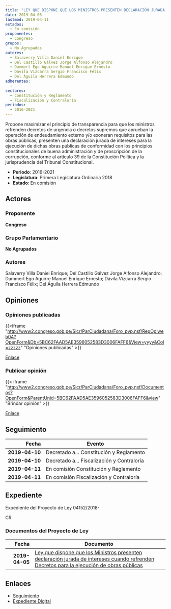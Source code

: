 ```yaml
---
title: "LEY QUE DISPONE QUE LOS MINISTROS PRESENTEN DECLARACIÓN JURADA DE INTERES CUANDO REFRENDEN DECRETOS PARA LA EJECUCIÓN DE OBRAS PÚBLICAS"
date: 2019-04-05
lastmod: 2019-04-11
estados: 
  - En comisión
proponentes: 
  - Congreso
grupos: 
  - No Agrupados
autores: 
  - Salaverry Villa Daniel Enrique
  - Del Castillo Gálvez Jorge Alfonso Alejandro
  - Dammert Ego Aguirre Manuel Enrique Ernesto
  - Dávila Vizcarra Sergio Francisco Félix
  - Del Águila Herrera Edmundo
adherentes: 
  - 
sectores: 
  - Constitución y Reglamento
  - Fiscalización y Contraloría
periodos: 
  - 2016-2021
---
```


Propone maximizar el principio de transparencia para que los ministros refrenden decretos de urgencia o decretos supremos que aprueban la operación de endeudamiento externo y/o exoneran requisitos para las obras públicas, presenten una declaración jurada de intereses para la ejecución de dichas obras públicas de conformidad con los principios constitucionales de buena administración y de proscripción de la corrupción, conforme al artículo 39 de la Constitución Política y la jurisprudencia del Tribunal Constitucional.

- **Periodo**: 2016-2021
- **Legislatura**: Primera Legislatura Ordinaria 2018
- **Estado**: En comisión

## Actores

### Proponente

**Congreso**

### Grupo Parlamentario

**No Agrupados**

### Autores

Salaverry Villa Daniel Enrique; Del Castillo Gálvez Jorge Alfonso Alejandro; Dammert Ego Aguirre Manuel Enrique Ernesto; Dávila Vizcarra Sergio Francisco Félix; Del Águila Herrera Edmundo


## Opiniones

### Opiniones publicadas

{{<iframe "http://www2.congreso.gob.pe/Sicr/ParCiudadana/Foro_pvp.nsf/RepOpiweb04?OpenForm&Db=5BC62FAAD5AE3596052583D3006FAFF6&View=yyyy&Col=zzzzz" "Opiniones publicadas" >}}

[Enlace](http://www2.congreso.gob.pe/Sicr/ParCiudadana/Foro_pvp.nsf/RepOpiweb04?OpenForm&Db=5BC62FAAD5AE3596052583D3006FAFF6&View=yyyy&Col=zzzzz)
### Publicar opinión

{{< iframe "http://www2.congreso.gob.pe/Sicr/ParCiudadana/Foro_pvp.nsf/Documentos?OpenForm&ParentUnid=5BC62FAAD5AE3596052583D3006FAFF6&view" "Brindar opinión" >}}

[Enlace](http://www2.congreso.gob.pe/Sicr/ParCiudadana/Foro_pvp.nsf/Documentos?OpenForm&ParentUnid=5BC62FAAD5AE3596052583D3006FAFF6&view)

## Seguimiento

| Fecha | Evento |
|------:|--------|
| **2019-04-10** | Decretado a... Constitución y Reglamento|
| **2019-04-10** | Decretado a... Fiscalización y Contraloría|
| **2019-04-11** | En comisión Constitución y Reglamento|
| **2019-04-11** | En comisión Fiscalización y Contraloría|


## Expediente

Expediente del Proyecto de Ley 04152/2018-

CR


### Documentos del Proyecto de Ley

| Fecha | Documento |
|------:|--------|
| **2019-04-05** | [Ley que dispone que los Ministros presenten declaración jurada de intereses cuando refrenden Decretos para la ejecución de obras públicas](http://www.leyes.congreso.gob.pe/Documentos/2016_2021/Proyectos_de_Ley_y_de_Resoluciones_Legislativas/PL0415220190405..pdf) |

## Enlaces 

- [Seguimiento](http://www2.congreso.gob.pehttp://www2.congreso.gob.pe/Sicr/TraDocEstProc/CLProLey2016.nsf/f7fff46988ca05b1052578e100829cc7/4f94827517546148052583d3006c792f?OpenDocument)
- [Expediente Digital](http://www2.congreso.gob.pehttp://www2.congreso.gob.pe/Sicr/TraDocEstProc/CLProLey2016.nsf/f7fff46988ca05b1052578e100829cc7/4f94827517546148052583d3006c792f?OpenDocument&Click=05257FB7005EB655.eb71d0cf91d8294e05256cdf006b5706/$Body/0.1C6C)
